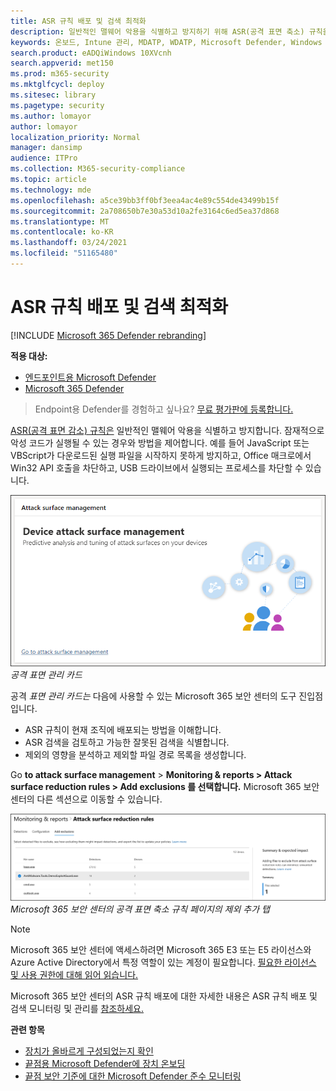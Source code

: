 ```yaml
---
title: ASR 규칙 배포 및 검색 최적화
description: 일반적인 맬웨어 악용을 식별하고 방지하기 위해 ASR(공격 표면 축소) 규칙을 최적화합니다.
keywords: 온보드, Intune 관리, MDATP, WDATP, Microsoft Defender, Windows Defender, 고급 위협 방지, 공격 표면 감소, ASR, 보안 기준
search.product: eADQiWindows 10XVcnh
search.appverid: met150
ms.prod: m365-security
ms.mktglfcycl: deploy
ms.sitesec: library
ms.pagetype: security
ms.author: lomayor
author: lomayor
localization_priority: Normal
manager: dansimp
audience: ITPro
ms.collection: M365-security-compliance
ms.topic: article
ms.technology: mde
ms.openlocfilehash: a5ce39bb3ff0bf3eea4ac4e89c554de43499b15f
ms.sourcegitcommit: 2a708650b7e30a53d10a2fe3164c6ed5ea37d868
ms.translationtype: MT
ms.contentlocale: ko-KR
ms.lasthandoff: 03/24/2021
ms.locfileid: "51165480"
---
```

# <a name="optimize-asr-rule-deployment-and-detections"></a>ASR 규칙 배포 및 검색 최적화

[!INCLUDE [Microsoft 365 Defender rebranding](../../includes/microsoft-defender.md)]

**적용 대상:**
- [엔드포인트용 Microsoft Defender](https://go.microsoft.com/fwlink/p/?linkid=2154037)
- [Microsoft 365 Defender](https://go.microsoft.com/fwlink/?linkid=2118804)

> Endpoint용 Defender를 경험하고 싶나요? [무료 평가판에 등록합니다.](https://www.microsoft.com/en-us/WindowsForBusiness/windows-atp?ocid=docs-wdatp-onboardconfigure-abovefoldlink)

[ASR(공격 표면 감소) 규칙은](./attack-surface-reduction.md) 일반적인 맬웨어 악용을 식별하고 방지합니다. 잠재적으로 악성 코드가 실행될 수 있는 경우와 방법을 제어합니다. 예를 들어 JavaScript 또는 VBScript가 다운로드된 실행 파일을 시작하지 못하게 방지하고, Office 매크로에서 Win32 API 호출을 차단하고, USB 드라이브에서 실행되는 프로세스를 차단할 수 있습니다.

![공격 표면 관리 카드](images/secconmgmt_asr_card.png)<br>
*공격 표면 관리 카드*

공격 *표면 관리 카드는* 다음에 사용할 수 있는 Microsoft 365 보안 센터의 도구 진입점입니다.

* ASR 규칙이 현재 조직에 배포되는 방법을 이해합니다.
* ASR 검색을 검토하고 가능한 잘못된 검색을 식별합니다.
* 제외의 영향을 분석하고 제외할 파일 경로 목록을 생성합니다.

Go **to attack surface management**  >  **Monitoring & reports > Attack surface reduction rules > Add exclusions 를 선택합니다.** Microsoft 365 보안 센터의 다른 섹션으로 이동할 수 있습니다.

![Microsoft 365 보안 센터의 공격 표면 축소 규칙 페이지에서 제외 탭 추가](images/secconmgmt_asr_m365exlusions.png)<br>
*Microsoft 365 보안 센터의 공격 표면 축소 규칙 페이지의 제외 추가 탭*

> [!NOTE]
> Microsoft 365 보안 센터에 액세스하려면 Microsoft 365 E3 또는 E5 라이선스와 Azure Active Directory에서 특정 역할이 있는 계정이 필요합니다. [필요한 라이선스 및 사용 권한에 대해 읽어 읽습니다.](https://docs.microsoft.com/office365/securitycompliance/microsoft-security-and-compliance#required-licenses-and-permissions)

Microsoft 365 보안 센터의 ASR 규칙 배포에 대한 자세한 내용은 ASR 규칙 배포 및 검색 모니터링 및 관리를 [참조하세요.](https://docs.microsoft.com/office365/securitycompliance/monitor-devices#monitor-and-manage-asr-rule-deployment-and-detections)

**관련 항목**

* [장치가 올바르게 구성되었는지 확인](configure-machines.md)
* [끝점용 Microsoft Defender에 장치 온보딩](configure-machines-onboarding.md)
* [끝점 보안 기준에 대한 Microsoft Defender 준수 모니터링](configure-machines-security-baseline.md)
